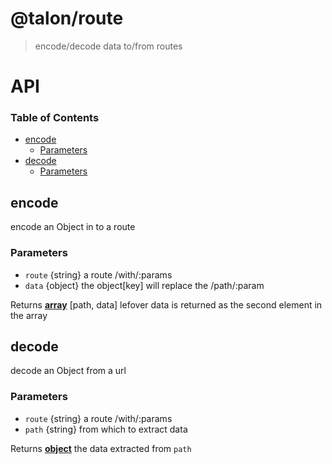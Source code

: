 # @talon/route

> encode/decode data to/from routes

# API

<!-- Generated by documentation.js. Update this documentation by updating the source code. -->

### Table of Contents

- [encode](#encode)
  - [Parameters](#parameters)
- [decode](#decode)
  - [Parameters](#parameters-1)

## encode

encode an Object in to a route

### Parameters

- `route` {string} a route /with/:params
- `data` {object} the object[key] will replace the /path/:param

Returns **[array](https://developer.mozilla.org/docs/Web/JavaScript/Reference/Global_Objects/Array)** [path, data] lefover data is returned as the second element in the array

## decode

decode an Object from a url

### Parameters

- `route` {string} a route /with/:params
- `path` {string} from which to extract data

Returns **[object](https://developer.mozilla.org/docs/Web/JavaScript/Reference/Global_Objects/Object)** the data extracted from `path`
